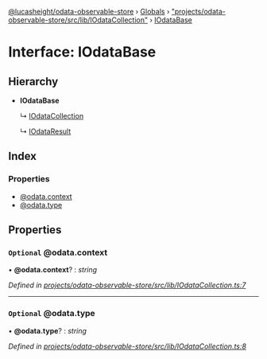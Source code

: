 [@lucasheight/odata-observable-store](../README.md) › [Globals](../globals.md) › ["projects/odata-observable-store/src/lib/IOdataCollection"](../modules/_projects_odata_observable_store_src_lib_iodatacollection_.md) › [IOdataBase](_projects_odata_observable_store_src_lib_iodatacollection_.iodatabase.md)

# Interface: IOdataBase

## Hierarchy

* **IOdataBase**

  ↳ [IOdataCollection](_projects_odata_observable_store_src_lib_iodatacollection_.iodatacollection.md)

  ↳ [IOdataResult](_projects_odata_observable_store_src_lib_iodatacollection_.iodataresult.md)

## Index

### Properties

* [@odata.context](_projects_odata_observable_store_src_lib_iodatacollection_.iodatabase.md#optional-@odata.context)
* [@odata.type](_projects_odata_observable_store_src_lib_iodatacollection_.iodatabase.md#optional-@odata.type)

## Properties

### `Optional` @odata.context

• **@odata.context**? : *string*

*Defined in [projects/odata-observable-store/src/lib/IOdataCollection.ts:7](https://github.com/lucasheight/odata-observable-store/blob/1fec3670/projects/odata-observable-store/src/lib/IOdataCollection.ts#L7)*

___

### `Optional` @odata.type

• **@odata.type**? : *string*

*Defined in [projects/odata-observable-store/src/lib/IOdataCollection.ts:8](https://github.com/lucasheight/odata-observable-store/blob/1fec3670/projects/odata-observable-store/src/lib/IOdataCollection.ts#L8)*
